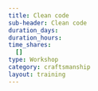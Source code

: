 ```yaml
---
title: Clean code
sub-header: Clean code
duration_days:
duration_hours:
time_shares:
  []
type: Workshop
category: craftsmanship
layout: training
---
```

